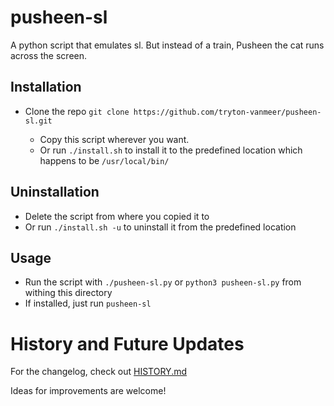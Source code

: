 # pusheen-sl
A python script that emulates sl. But instead of a train, Pusheen the cat runs
across the screen.

## Installation
+ Clone the repo `git clone https://github.com/tryton-vanmeer/pusheen-sl.git`

    + Copy this script wherever you want.
    + Or run `./install.sh` to install it to the predefined location which
    happens to be `/usr/local/bin/`

## Uninstallation
+ Delete the script from where you copied it to
+ Or run `./install.sh -u` to uninstall it from the predefined location

## Usage
+ Run the script with `./pusheen-sl.py` or `python3 pusheen-sl.py`
from withing this directory
+ If installed, just run `pusheen-sl`


# History and Future Updates
For the changelog, check out [HISTORY.md](HISTORY.md)

Ideas for improvements are welcome!
